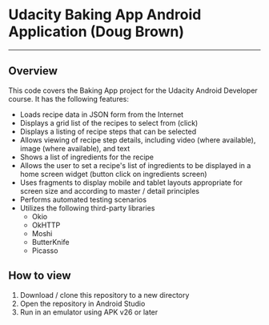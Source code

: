 # Udacity Baking App Android Application (Doug Brown)
---
## Overview

This code covers the Baking App project for the Udacity Android Developer course. It has the following features:

* Loads recipe data in JSON form from the Internet
* Displays a grid list of the recipes to select from (click)
* Displays a listing of recipe steps that can be selected
* Allows viewing of recipe step details, including video (where available), image (where available), and text
* Shows a list of ingredients for the recipe
* Allows the user to set a recipe's list of ingredients to be displayed in a home screen widget (button click on ingredients screen)
* Uses fragments to display mobile and tablet layouts appropriate for screen size and according to master / detail principles
* Performs automated testing scenarios
* Utilizes the following third-party libraries
  * Okio
  * OkHTTP
  * Moshi
  * ButterKnife
  * Picasso


## How to view

1. Download / clone this repository to a new directory
2. Open the repository in Android Studio
3. Run in an emulator using APK v26 or later
